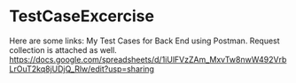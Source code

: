 # TestCaseExcercise

Here are some links:
My Test Cases for Back End using Postman. Request collection is attached as well.
https://docs.google.com/spreadsheets/d/1iUlFVzZAm_MxvTw8nwW492VrbLrOuT2kq8jUDjQ_Rlw/edit?usp=sharing
